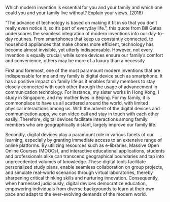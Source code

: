 Which modern invention is essential for you and your family and which one could you and your family live without? Explain your views. (2018)

“The advance of technology is based on making it fit in so that you don’t really even notice it, so it’s part of everyday life.”, this quote from Bill Gates underscores the seamless integration of modern inventions into our day-to-day routines. From smartphones that keep us constantly connected, to household appliances that make chores more efficient, technology has become almost invisible, yet utterly indispensable. However, not every invention is equally crucial; while some devices ensure our family’s comfort and convenience, others may be more of a luxury than a necessity
 
First and foremost, one of the most paramount modern inventions that are indispensable for me and my family is digital device such as smartphone.  It has a positive impact on family life as it enables family members to stay closely connected with each other through the usage of advancement in communication technology. For instance, my sister works in Hong Kong, I study in Singapore, and my mother lives in Beijing. For my family, it is commonplace to have us all scattered around the world, with limited physical interactions among us. With the advent of the digital devices and communication apps, we can video call and stay in touch with each other easily. Therefore, digital devices facilitate interactions among family members who are geographically distant, largely improve our family life.

Secondly, digital devices play a paramount role in various facets of our learning, especially by granting immediate access to an extensive range of online platforms. By utilizing resources such as e-libraries, Massive Open Online Courses (MOOCs), and interactive educational applications, students and professionals alike can transcend geographical boundaries and tap into unprecedented volumes of knowledge. These digital tools facilitate personalized study plans, enable seamless collaboration on group projects, and simulate real-world scenarios through virtual laboratories, thereby sharpening critical thinking skills and nurturing innovation.  Consequently, when harnessed judiciously, digital devices democratize education, empowering individuals from diverse backgrounds to learn at their own pace and adapt to the ever-evolving demands of the modern world.  
